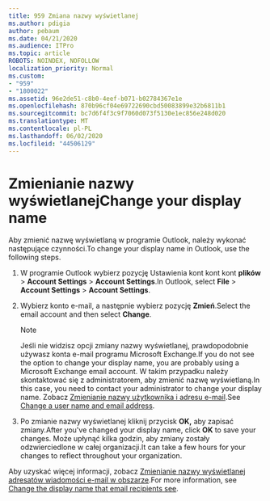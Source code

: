 ```yaml
---
title: 959 Zmiana nazwy wyświetlanej
ms.author: pdigia
author: pebaum
ms.date: 04/21/2020
ms.audience: ITPro
ms.topic: article
ROBOTS: NOINDEX, NOFOLLOW
localization_priority: Normal
ms.custom:
- "959"
- "1800022"
ms.assetid: 96e2de51-c8b0-4eef-b071-b02784367e1e
ms.openlocfilehash: 870b96cf04e69722690cbd50083899e32b6811b1
ms.sourcegitcommit: bc7d6f4f3c9f7060d073f5130e1ec856e248d020
ms.translationtype: MT
ms.contentlocale: pl-PL
ms.lasthandoff: 06/02/2020
ms.locfileid: "44506129"
---
```

# <a name="change-your-display-name"></a><span data-ttu-id="825b1-102">Zmienianie nazwy wyświetlanej</span><span class="sxs-lookup"><span data-stu-id="825b1-102">Change your display name</span></span>
  
<span data-ttu-id="825b1-103">Aby zmienić nazwę wyświetlaną w programie Outlook, należy wykonać następujące czynności.</span><span class="sxs-lookup"><span data-stu-id="825b1-103">To change your display name in Outlook, use the following steps.</span></span>
  
1. <span data-ttu-id="825b1-104">W programie Outlook wybierz pozycję Ustawienia kont kont kont **plików** \> **Account Settings** \> **Account Settings**.</span><span class="sxs-lookup"><span data-stu-id="825b1-104">In Outlook, select **File** \> **Account Settings** \> **Account Settings**.</span></span>

2. <span data-ttu-id="825b1-105">Wybierz konto e-mail, a następnie wybierz pozycję **Zmień**.</span><span class="sxs-lookup"><span data-stu-id="825b1-105">Select the email account and then select **Change**.</span></span>

    > [!NOTE]
    > <span data-ttu-id="825b1-106">Jeśli nie widzisz opcji zmiany nazwy wyświetlanej, prawdopodobnie używasz konta e-mail programu Microsoft Exchange.</span><span class="sxs-lookup"><span data-stu-id="825b1-106">If you do not see the option to change your display name, you are probably using a Microsoft Exchange email account.</span></span> <span data-ttu-id="825b1-107">W takim przypadku należy skontaktować się z administratorem, aby zmienić nazwę wyświetlaną.</span><span class="sxs-lookup"><span data-stu-id="825b1-107">In this case, you need to contact your administrator to change your display name.</span></span> <span data-ttu-id="825b1-108">Zobacz [Zmienianie nazwy użytkownika i adresu e-mail](https://docs.microsoft.com/microsoft-365/admin/add-users/change-a-user-name-and-email-address).</span><span class="sxs-lookup"><span data-stu-id="825b1-108">See [Change a user name and email address](https://docs.microsoft.com/microsoft-365/admin/add-users/change-a-user-name-and-email-address).</span></span>
  
3. <span data-ttu-id="825b1-109">Po zmianie nazwy wyświetlanej kliknij przycisk **OK,** aby zapisać zmiany.</span><span class="sxs-lookup"><span data-stu-id="825b1-109">After you've changed your display name, click **OK** to save your changes.</span></span> <span data-ttu-id="825b1-110">Może upłynąć kilka godzin, aby zmiany zostały odzwierciedlone w całej organizacji.</span><span class="sxs-lookup"><span data-stu-id="825b1-110">It can take a few hours for your changes to reflect throughout your organization.</span></span>

<span data-ttu-id="825b1-111">Aby uzyskać więcej informacji, zobacz [Zmienianie nazwy wyświetlanej adresatów wiadomości e-mail w obszarze](https://support.office.com/article/2b53331a-ba2a-4803-88dc-ac9fe376c8a9.aspx).</span><span class="sxs-lookup"><span data-stu-id="825b1-111">For more information, see [Change the display name that email recipients see](https://support.office.com/article/2b53331a-ba2a-4803-88dc-ac9fe376c8a9.aspx).</span></span>
  